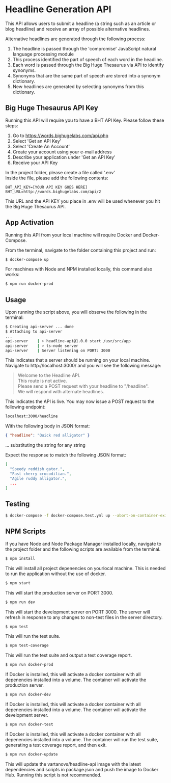 # Headline Generation API
This API allows users to submit a headline (a string such as an article or blog headline) and receive an array of possible alternative headlines.

Alternative headlines are generated through the following process:
1. The headline is passed through the 'compromise' JavaScript natural language processing module
2. This process identified the part of speech of each word in the headline.
3. Each word is passed through the Big Huge Thesaurus via API to identify synonyms.
4. Synonyms that are the same part of speech are stored into a synonym dictionary.
5. New headlines are generated by selecting synonyms from this dictionary.

## Big Huge Thesaurus API Key
Running this API will require you to have a BHT API Key. Please follow these steps:
1. Go to https://words.bighugelabs.com/api.php
2. Select 'Get an API Key'
3. Select 'Create An Account'
4. Create your account using your e-mail address
5. Describe your application under 'Get an API Key'
6. Receive your API Key

In the project folder, please create a file called '.env'  
Inside the file, please add the following contents:
```
BHT_API_KEY=[YOUR API KEY GOES HERE]
BHT_URL=http://words.bighugelabs.com/api/2
```
This URL and the API KEY you place in .env will be used whenever you hit the Big Huge Thesaurus API.

## App Activation
Running this API from your local machine will require Docker and Docker-Compose.

From the terminal, navigate to the folder containing this project and run:

```sh
$ docker-compose up
```

For machines with Node and NPM installed locally, this command also works:
```sh
$ npm run docker-prod
```

## Usage
Upon running the script above, you will observe the following in the terminal:
```sh
$ Creating api-server ... done
$ Attaching to api-server
...
api-server    | > headline-api@1.0.0 start /usr/src/app
api-server    | > ts-node server
api-server    | Server listening on PORT: 3000
```

This indicates that a server should be running on your local machine.  
Navigate to http://localhost:3000/ and you will see the following message:
> Welcome to the Headline API.  
> This route is not active.  
> Please send a POST request with your headline to "/headline".  
> We will respond with alternate headlines.

This indicates the API is live. You may now issue a POST request to the following endpoint:
```html
localhost:3000/headline
```
With the following body in JSON format:
```JSON
{ "headline": "Quick red alligator" }
```
... substituting the string for any string

Expect the response to match the following JSON format:
```JSON
[
  "Speedy reddish gator.",
  "Fast cherry crocodilian.",
  "Agile ruddy alligator.",
  ...
]
```

## Testing

```sh
$ docker-compose -f docker-compose.test.yml up --abort-on-container-exit
```

## NPM Scripts
If you have Node and Node Package Manager installed locally, navigate to the project folder and the following scripts are available from the terminal.
```sh
$ npm install
```
This will install all project depenencies on yourlocal machine. This is needed to run the application without the use of docker.
```sh
$ npm start
```
This will start the production server on PORT 3000.
```sh
$ npm run dev
```
This will start the development server on PORT 3000. The server will refresh in response to any changes to non-test files in the server directory.
```sh
$ npm test
```
This will run the test suite.
```sh
$ npm test-coverage
```
This will run the test suite and output a test coverage report.
```sh
$ npm run docker-prod
```
If Docker is installed, this will activate a docker container with all depenencies installed into a volume. The container will activate the production server.
```sh
$ npm run docker-dev
```
If Docker is installed, this will activate a docker container with all depenencies installed into a volume. The container will activate the development server.
```sh
$ npm run docker-test
```
If Docker is installed, this will activate a docker container with all depenencies installed into a volume. The container will run the test suite, generating a test coverage report, and then exit.
```sh
$ npm run docker-update
```
This will update the vartanovs/headline-api image with the latest dependencies and scripts in package.json and push the image to Docker Hub. Running this script is not recommended.